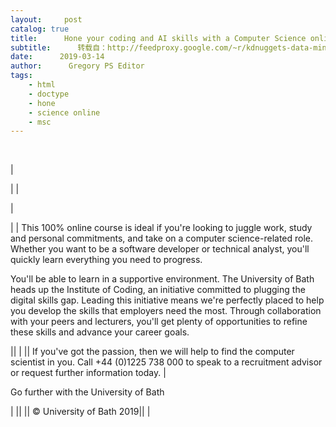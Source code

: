 ```yaml
---
layout:     post
catalog: true
title:      Hone your coding and AI skills with a Computer Science online MSc
subtitle:      转载自：http://feedproxy.google.com/~r/kdnuggets-data-mining-analytics/~3/4xwisdJCYUs/bath-online-msc-computer-science.html
date:      2019-03-14
author:      Gregory PS Editor
tags:
    - html
    - doctype
    - hone
    - science online
    - msc
---
```



  
 


|


|
|


|



|
|
This 100% online course is ideal if you're looking to juggle work, study and personal commitments, and take on a computer science-related role. Whether you want to be a software developer or technical analyst, you'll quickly learn everything you need to progress.
 

You'll be able to learn in a supportive environment. The University of Bath heads up the Institute of Coding, an initiative committed to plugging the digital skills gap. Leading this initiative means we're perfectly placed to help you develop the skills that employers need the most. Through collaboration with your peers and lecturers, you'll get plenty of opportunities to refine these skills and advance your career goals.

||
|
|| If you've got the passion, then we will help to find the computer scientist in you. Call +44 (0)1225 738 000 to speak to a recruitment advisor or request further information today. |

Go further with the University of Bath

|
||
|| © University of Bath 2019||
|






